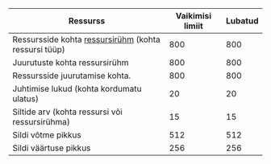 Ressurss|Vaikimisi limiit|Lubatud
---|---|---
Ressursside kohta [ressursirühm](../articles/resource-group-overview.md#resource-groups) (kohta ressursi tüüp)|800|800
Juurutuste kohta ressursirühm|800|800
Ressursside juurutamise kohta.|800|800
Juhtimise lukud (kohta kordumatu ulatus)|20|20
Siltide arv (kohta ressursi või ressursirühma)|15|15
Sildi võtme pikkus|512|512
Sildi väärtuse pikkus|256|256
